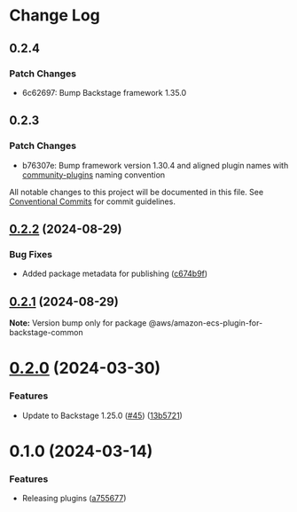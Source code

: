 # Change Log

## 0.2.4

### Patch Changes

- 6c62697: Bump Backstage framework 1.35.0

## 0.2.3

### Patch Changes

- b76307e: Bump framework version 1.30.4 and aligned plugin names with [community-plugins](https://github.com/backstage/community-plugins) naming convention

All notable changes to this project will be documented in this file.
See [Conventional Commits](https://conventionalcommits.org) for commit guidelines.

## [0.2.2](https://github.com/awslabs/backstage-plugins-for-aws/compare/@aws/amazon-ecs-plugin-for-backstage-common@0.2.1...@aws/amazon-ecs-plugin-for-backstage-common@0.2.2) (2024-08-29)

### Bug Fixes

- Added package metadata for publishing ([c674b9f](https://github.com/awslabs/backstage-plugins-for-aws/commit/c674b9fee77bd91567615f8adc4c1688da93ee3f))

## [0.2.1](https://github.com/awslabs/backstage-plugins-for-aws/compare/@aws/amazon-ecs-plugin-for-backstage-common@0.2.0...@aws/amazon-ecs-plugin-for-backstage-common@0.2.1) (2024-08-29)

**Note:** Version bump only for package @aws/amazon-ecs-plugin-for-backstage-common

# [0.2.0](https://github.com/awslabs/backstage-plugins-for-aws/compare/@aws/amazon-ecs-plugin-for-backstage-common@0.1.0...@aws/amazon-ecs-plugin-for-backstage-common@0.2.0) (2024-03-30)

### Features

- Update to Backstage 1.25.0 ([#45](https://github.com/awslabs/backstage-plugins-for-aws/issues/45)) ([13b5721](https://github.com/awslabs/backstage-plugins-for-aws/commit/13b5721f176a898f7de7f483852732ee8014a1cc))

# 0.1.0 (2024-03-14)

### Features

- Releasing plugins ([a755677](https://github.com/awslabs/backstage-plugins-for-aws/commit/a75567771e3cbafe2ef2814ad33b1cc54e9564e0))
